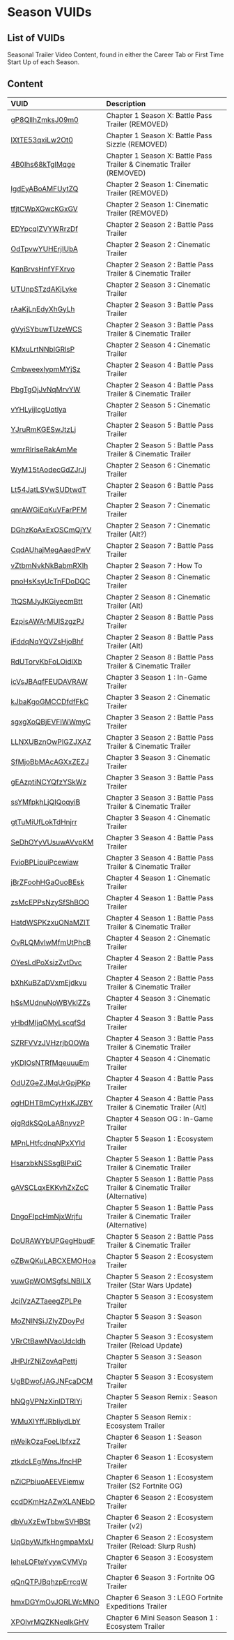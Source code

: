 # Season VUIDs

## List of VUIDs

Seasonal Trailer Video Content, found in either the Career Tab or First Time Start Up of each Season.

## Content

| VUID | Description                |
| :-------- | :------------------------- |
| [gP8QllhZmksJ09m0](blurls/gP8QllhZmksJ09m0.json) | Chapter 1 Season X: Battle Pass Trailer (REMOVED) |
| [lXtTE53qxiLw2Ot0](blurls/lXtTE53qxiLw2Ot0.json) | Chapter 1 Season X: Battle Pass Sizzle (REMOVED) |
| [4B0lhs68kTglMqge](blurls/4B0lhs68kTglMqge.json) | Chapter 1 Season X: Battle Pass Trailer & Cinematic Trailer (REMOVED) |
| [lgdEyABoAMFUytZQ](blurls/lgdEyABoAMFUytZQ.json) | Chapter 2 Season 1: Cinematic Trailer (REMOVED) |
| [tfjtCWpXGwcKGxGV](blurls/tfjtCWpXGwcKGxGV.json) | Chapter 2 Season 1: Cinematic Trailer (REMOVED) |
| [EDYpcqIZVYWRrzDf](blurls/EDYpcqIZVYWRrzDf.json) | Chapter 2 Season 2 : Battle Pass Trailer |
| [OdTpvwYUHErjIUbA](blurls/OdTpvwYUHErjIUbA.json) | Chapter 2 Season 2 : Cinematic Trailer   |
| [KqnBrvsHnfYFXrvo](blurls/KqnBrvsHnfYFXrvo.json) | Chapter 2 Season 2 : Battle Pass Trailer & Cinematic Trailer |
| [UTUnpSTzdAKjLyke](blurls/UTUnpSTzdAKjLyke.json) | Chapter 2 Season 3 : Cinematic Trailer |
| [rAaKjLnEdyXhGyLh](blurls/rAaKjLnEdyXhGyLh.json) | Chapter 2 Season 3 : Battle Pass Trailer |
| [gVyiSYbuwTUzeWCS](blurls/gVyiSYbuwTUzeWCS.json) | Chapter 2 Season 3 : Battle Pass Trailer & Cinematic Trailer |
| [KMxuLrtNNblGRlsP](blurls/KMxuLrtNNblGRlsP.json) | Chapter 2 Season 4 : Cinematic Trailer |
| [CmbweexlypmMYjSz](blurls/CmbweexlypmMYjSz.json) | Chapter 2 Season 4 : Battle Pass Trailer |
| [PbgTgOjJvNqMrvYW](blurls/PbgTgOjJvNqMrvYW.json) | Chapter 2 Season 4 : Battle Pass Trailer & Cinematic Trailer |
| [vYHLyijIcgUotlya](blurls/vYHLyijIcgUotlya.json) | Chapter 2 Season 5 : Cinematic Trailer |
| [YJruRmKGESwJtzLj](blurls/YJruRmKGESwJtzLj.json) | Chapter 2 Season 5 : Battle Pass Trailer |
| [wmrRlrlseRakAmMe](blurls/wmrRlrlseRakAmMe.json) | Chapter 2 Season 5 : Battle Pass Trailer & Cinematic Trailer |
| [WyM15tAodecGdZJrJj](blurls/WyM15tAodecGdZJrJj.json) | Chapter 2 Season 6 : Cinematic Trailer |
| [Lt54JatLSVwSUDtwdT](blurls/Lt54JatLSVwSUDtwdT.json) | Chapter 2 Season 6 : Battle Pass Trailer |
| [qnrAWGiEqKuVFarPFM](blurls/qnrAWGiEqKuVFarPFM.json) | Chapter 2 Season 7 : Cinematic Trailer |
| [DGhzKoAxExOSCmQjYV](blurls/DGhzKoAxExOSCmQjYV.json) | Chapter 2 Season 7 : Cinematic Trailer (Alt?) |
| [CqdAUhajMegAaedPwV](blurls/CqdAUhajMegAaedPwV.json) | Chapter 2 Season 7 : Battle Pass Trailer |
| [vZtbmNvkNkBabmRXIh](blurls/vZtbmNvkNkBabmRXIh.json) | Chapter 2 Season 7 : How To |
| [pnoHsKsyUcTnFDoDQC](blurls/pnoHsKsyUcTnFDoDQC.json) | Chapter 2 Season 8 : Cinematic Trailer |
| [TtQSMJyJKGiyecmBtt](blurls/TtQSMJyJKGiyecmBtt.json) | Chapter 2 Season 8 : Cinematic Trailer (Alt) |
| [EzpisAWArMUlSzgzPJ](blurls/EzpisAWArMUlSzgzPJ.json) | Chapter 2 Season 8 : Battle Pass Trailer |
| [iFddqNqYQVZsHjoBhf](blurls/iFddqNqYQVZsHjoBhf.json) | Chapter 2 Season 8 : Battle Pass Trailer (Alt) |
| [RdUTorvKbFoLOidlXb](blurls/RdUTorvKbFoLOidlXb.json) | Chapter 2 Season 8 : Battle Pass Trailer & Cinematic Trailer |
| [icVsJBAqfFEUDAVRAW](blurls/icVsJBAqfFEUDAVRAW.json) | Chapter 3 Season 1 : In-Game Trailer |
| [kJbaKgoGMCCDfdfFkC](blurls/kJbaKgoGMCCDfdfFkC.json) | Chapter 3 Season 2 : Cinematic Trailer |
| [sgxgXoQBjEVFIWWmyC](blurls/sgxgXoQBjEVFIWWmyC.json) | Chapter 3 Season 2 : Battle Pass Trailer |
| [LLNXUBznOwPIGZJXAZ](blurls/LLNXUBznOwPIGZJXAZ.json) | Chapter 3 Season 2 : Battle Pass Trailer & Cinematic Trailer |
| [SfMjoBbMAcAGXxZEZJ](blurls/SfMjoBbMAcAGXxZEZJ.json) | Chapter 3 Season 3 : Cinematic Trailer |
| [gEAzptiNCYQfzYSkWz](blurls/gEAzptiNCYQfzYSkWz.json) | Chapter 3 Season 3 : Battle Pass Trailer |
| [ssYMfpkhLjQIQoqyiB](blurls/ssYMfpkhLjQIQoqyiB.json) | Chapter 3 Season 3 : Battle Pass Trailer & Cinematic Trailer |
| [gtTuMiUfLokTdHnjrr](blurls/gtTuMiUfLokTdHnjrr.json) | Chapter 3 Season 4 : Cinematic Trailer |
| [SeDhOYyVUsuwAVvpKM](blurls/SeDhOYyVUsuwAVvpKM.json) | Chapter 3 Season 4 : Battle Pass Trailer |
| [FvioBPLipuiPcewiaw](blurls/FvioBPLipuiPcewiaw.json) | Chapter 3 Season 4 : Battle Pass Trailer & Cinematic Trailer |
| [jBrZFoohHGaOuoBEsk](blurls/jBrZFoohHGaOuoBEsk.json) | Chapter 4 Season 1 : Cinematic Trailer |
| [zsMcEPPsNzySfShBOO](blurls/zsMcEPPsNzySfShBOO.json) | Chapter 4 Season 1 : Battle Pass Trailer |
| [HatdWSPKzxuONaMZlT](blurls/HatdWSPKzxuONaMZlT.json) | Chapter 4 Season 1 : Battle Pass Trailer & Cinematic Trailer |
| [OvRLQMvlwMfmUtPhcB](blurls/OvRLQMvlwMfmUtPhcB.json) | Chapter 4 Season 2 : Cinematic Trailer |
| [OYesLdPoXsizZvtDvc](blurls/OYesLdPoXsizZvtDvc.json) | Chapter 4 Season 2 : Battle Pass Trailer |
| [bXhKuBZaDVxmEjdkvu](blurls/bXhKuBZaDVxmEjdkvu.json) | Chapter 4 Season 2 : Battle Pass Trailer & Cinematic Trailer |
| [hSsMUdnuNoWBVklZZs](blurls/hSsMUdnuNoWBVklZZs.json) | Chapter 4 Season 3 : Cinematic Trailer |
| [yHbdMIjqOMyLscqfSd](blurls/yHbdMIjqOMyLscqfSd.json) | Chapter 4 Season 3 : Battle Pass Trailer |
| [SZRFVVzJVHzrjbOOWa](blurls/SZRFVVzJVHzrjbOOWa.json) | Chapter 4 Season 3 : Battle Pass Trailer & Cinematic Trailer |
| [yKDlOsNTRfMqeuuuEm](blurls/yKDlOsNTRfMqeuuuEm.json) | Chapter 4 Season 4 : Cinematic Trailer |
| [OdUZGeZJMqUrGpjPKp](blurls/OdUZGeZJMqUrGpjPKp.json) | Chapter 4 Season 4 : Battle Pass Trailer |
| [ogHDHTBmCyrHxKJZBY](blurls/ogHDHTBmCyrHxKJZBY.json) | Chapter 4 Season 4 : Battle Pass Trailer & Cinematic Trailer (Alt) |
| [ojgRdkSQoLaABnyvzP](blurls/ojgRdkSQoLaABnyvzP.json) | Chapter 4 Season OG : In-Game Trailer |
| [MPnLHtfcdnqNPxXYId](blurls/MPnLHtfcdnqNPxXYId.json) | Chapter 5 Season 1 : Ecosystem Trailer |
| [HsarxbkNSSsgBlPxiC](blurls/HsarxbkNSSsgBlPxiC.json) | Chapter 5 Season 1 : Battle Pass Trailer & Cinematic Trailer |
| [gAVSCLqxEKKvhZxZcC](blurls/gAVSCLqxEKKvhZxZcC.json) | Chapter 5 Season 1 : Battle Pass Trailer & Cinematic Trailer (Alternative) |
| [DngoFIpcHmNjxWrjfu](blurls/DngoFIpcHmNjxWrjfu.json) | Chapter 5 Season 1 : Battle Pass Trailer & Cinematic Trailer (Alternative) |
| [DoURAWYbUPGegHbudF](blurls/DoURAWYbUPGegHbudF.json) | Chapter 5 Season 2 : Battle Pass Trailer & Cinematic Trailer |
| [oZBwQKuLABCXEMOHoa](blurls/oZBwQKuLABCXEMOHoa.json) | Chapter 5 Season 2 : Ecosystem Trailer |
| [vuwGpWOMSgfsLNBlLX](blurls/vuwGpWOMSgfsLNBlLX.json) | Chapter 5 Season 2 : Ecosystem Trailer (Star Wars Update) |
| [JcilVzAZTaeegZPLPe](blurls/JcilVzAZTaeegZPLPe.json) | Chapter 5 Season 3 : Ecosystem Trailer |
| [MoZNINSiJZlyZDoyPd](blurls/MoZNINSiJZlyZDoyPd.json) | Chapter 5 Season 3 : Season Trailer |
| [VRrCtBawNVaoUdcldh](blurls/VRrCtBawNVaoUdcldh.json) | Chapter 5 Season 3 : Ecosystem Trailer (Reload Update) |
| [JHPJrZNiZovAqPettj](blurls/JHPJrZNiZovAqPettj.json) | Chapter 5 Season 3 : Season Trailer |
| [UgBDwofJAGJNFcaDCM](blurls/UgBDwofJAGJNFcaDCM.json) | Chapter 5 Season 3 : Ecosystem Trailer |
| [hNQgVPNzXinlDTRlYi](blurls/hNQgVPNzXinlDTRlYi.json) | Chapter 5 Season Remix : Season Trailer |
| [WMuXIYffJRbIiydLbY](blurls/WMuXIYffJRbIiydLbY.json) | Chapter 5 Season Remix : Ecosystem Trailer |
| [nWeikOzaFoeLIbfxzZ](blurls/nWeikOzaFoeLIbfxzZ.json) | Chapter 6 Season 1 : Season Trailer |
| [ztkdcLEglWnsJfncHP](blurls/ztkdcLEglWnsJfncHP.json) | Chapter 6 Season 1 : Ecosystem Trailer |
| [nZiCPbiuoAEEVEiemw](blurls/nZiCPbiuoAEEVEiemw.json) | Chapter 6 Season 1 : Ecosystem Trailer (S2 Fortnite OG) |
| [ccdDKmHzAZwXLANEbD](blurls/ccdDKmHzAZwXLANEbD.json) | Chapter 6 Season 2 : Ecosystem Trailer |
| [dbVuXzEwTbbwSVHBSt](blurls/dbVuXzEwTbbwSVHBSt.json) | Chapter 6 Season 2 : Ecosystem Trailer (v2) |
| [UqGbyWJfkHngmpaMxU](blurls/UqGbyWJfkHngmpaMxU.json) | Chapter 6 Season 2 : Ecosystem Trailer (Reload: Slurp Rush) |
| [leheLOFteYvywCVMVp](blurls/leheLOFteYvywCVMVp.json) | Chapter 6 Season 3 : Ecosystem Trailer |
| [qQnQTPJBqhzpErrcqW](blurls/qQnQTPJBqhzpErrcqW.json) | Chapter 6 Season 3 : Fortnite OG Trailer |
| [hmxDGYmOvJORLWcMNO](blurls/hmxDGYmOvJORLWcMNO.json) | Chapter 6 Season 3 : LEGO Fortnite Expeditions Trailer |
| [XPOlvrMQZKNeqIkGHV](blurls/XPOlvrMQZKNeqIkGHV.json) | Chapter 6 Mini Season Season 1 : Ecosystem Trailer |